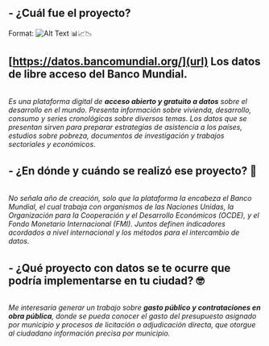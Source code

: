  ##  <h2> -  ¿Cuál fue el proyecto? 

Format: ![Alt Text](https://datos.bancomundial.org/media/portal-images/Portal-GenderStats.png) 📊📈📉

## <h2> [https://datos.bancomundial.org/](url) **Los datos de libre acceso del Banco Mundial**. 

###### <h6> Es una plataforma digital de **acceso abierto y gratuito a datos** sobre el desarrollo en el mundo. Presenta información sobre vivienda, desarrollo, consumo y series cronológicas sobre diversos temas. Los datos que se presentan sirven para preparar estrategias de asistencia a los países, estudios sobre pobreza, documentos de investigación y trabajos sectoriales y económicos. 

 ##  <h2> -  ¿En dónde y cuándo se realizó ese proyecto? 🤔

###### <h6> No señala año de creación, solo que la plataforma la encabeza el Banco Mundial, el cual trabaja con organismos de las Naciones Unidas, la Organización para la Cooperación y el Desarrollo Económicos (OCDE), y el Fondo Monetario Internacional (FMI). Juntos definen indicadores acordados a nivel internacional y los métodos para el intercambio de datos.

  ##  <h2> -  ¿Qué proyecto con datos se te ocurre que podría implementarse en tu ciudad? 🤓

###### <h6> Me interesaría generar un trabajo sobre **gasto público y contrataciones en obra pública**, donde se pueda conocer el gasto del presupuesto asignado por municipio y procesos de licitación o adjudicación directa, que otorgue al ciudadano información precisa por municipio. 
